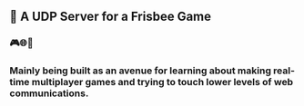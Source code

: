 ## 🥏 A UDP Server for a Frisbee Game

### 🎮🌐📡 <br/> 
### Mainly being built as an avenue for learning about making real-time multiplayer games and trying to touch lower levels of web communications.
